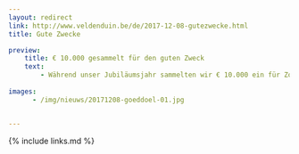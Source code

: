 ```yaml
---
layout: redirect
link: http://www.veldenduin.be/de/2017-12-08-gutezwecke.html
title: Gute Zwecke

preview:
    title: € 10.000 gesammelt für den guten Zweck
    text: 
        - Während unser Jubiläumsjahr sammelten wir € 10.000 ein für Zorghuis Oostende und Huis aan Zee.
        
images:
      - /img/nieuws/20171208-goeddoel-01.jpg


---
```


{% include links.md %}

